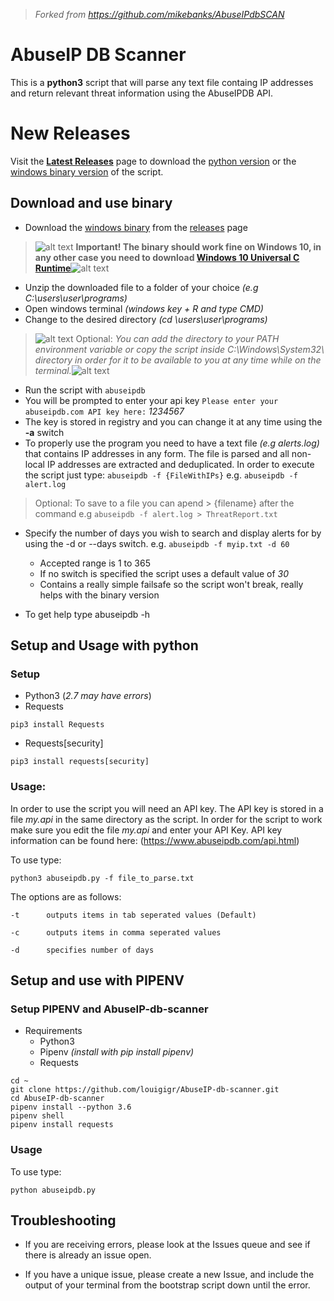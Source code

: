 >_Forked from https://github.com/mikebanks/AbuseIPdbSCAN_

# AbuseIP DB Scanner

This is a **python3** script that will parse any text file containg IP addresses and return relevant threat information using the AbuseIPDB API.

# New Releases

Visit the **[Latest Releases](https://github.com/louigigr/AbuseIP-db-scanner/releases/latest)** page to download the [python version](https://github.com/louigigr/AbuseIP-db-scanner/releases/download/v1.0-stable/abuseipdb-generic.zip) or the [windows binary version](https://github.com/louigigr/AbuseIP-db-scanner/releases/download/v1.0-stable/abuseipdb-win-v1.0.zip) of the script.

## Download and use binary

- Download the [windows binary](https://github.com/louigigr/AbuseIP-db-scanner/releases/download/v1.0-stable/abuseipdb-win-v1.0.zip) from the [releases](https://github.com/louigigr/AbuseIP-db-scanner/releases) page

>![alt text](https://cdn.els-cdn.com/sd/img/sprite_parts/warning_a.gif "Important!") **Important! The binary should work fine on Windows 10, in any other case you need to download  [Windows 10 Universal C Runtime](https://www.microsoft.com/en-us/download/details.aspx?id=48234)**![alt text](https://cdn.els-cdn.com/sd/img/sprite_parts/warning_a.gif "Important!")

- Unzip the downloaded file to a folder of your choice _(e.g C:\users\user\programs\)_
- Open windows terminal _(windows key + R and type CMD)_
- Change to the desired directory _(cd \users\user\programs\)_

> ![alt text](http://www.happystove.com/images/starYellow.png "Optional") Optional: _You can add the directory to your PATH environment variable or copy the script inside C:\Windows\System32\ directory in order for it to be available to you at any time while on the terminal._![alt text](http://www.happystove.com/images/starYellow.png "Optional")
- Run the script with ``` abuseipdb  ```
- You will be prompted to enter your api key ``` Please enter your abuseipdb.com API key here: ``` _1234567_
- The key is stored in registry and you can change it at any time using the **-a** switch
- To properly use the program you need to have a text file _(e.g alerts.log)_ that contains IP addresses in any form. The file is parsed and all non-local IP addresses are extracted and deduplicated. In order to execute the script just type: 
``` abuseipdb -f {FileWithIPs} ```
e.g. ``` abuseipdb -f alert.log ```

> Optional: To save to a file you can apend > {filename} after the command e.g ``` abuseipdb -f alert.log > ThreatReport.txt ```

- Specify the number of days you wish to search and display alerts for by using the -d or --days switch.
e.g. ``` abuseipdb -f myip.txt -d 60 ```

  - Accepted range is 1 to 365
  - If no switch is specified the script uses a default value of _30_
  - Contains a really simple failsafe so the script won't break, really helps with the binary version
- To get help type abuseipdb -h

## Setup and Usage with python

### Setup

- Python3 (_2.7 may have errors_)
- Requests
```
pip3 install Requests
```
- Requests[security]
```
pip3 install requests[security]
```

### Usage:

In order to use the script you will need an API key. The API key is stored in a file _my.api_ in the same directory as the script. In order for the script to work make sure you edit the file _my.api_ and enter your API Key. API key information can be found here: (https://www.abuseipdb.com/api.html)

To use type:

```
python3 abuseipdb.py -f file_to_parse.txt
```

 The options are as follows:

```
-t      outputs items in tab seperated values (Default)

-c      outputs items in comma seperated values

-d      specifies number of days
```


## Setup and use with PIPENV

### Setup PIPENV and AbuseIP-db-scanner

* Requirements
  * Python3
  * Pipenv _(install with pip install pipenv)_
  * Requests

```
cd ~
git clone https://github.com/louigigr/AbuseIP-db-scanner.git
cd AbuseIP-db-scanner
pipenv install --python 3.6
pipenv shell
pipenv install requests
```

### Usage

To use type:

```
python abuseipdb.py
```

## Troubleshooting

- If you are receiving errors, please look at the Issues queue and see if there is already an issue open.

- If you have a unique issue, please create a new Issue, and include the output of your terminal from the bootstrap script down until the error.


